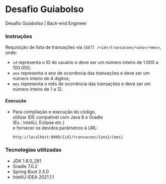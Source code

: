 # Desafio Guiabolso
Desafio Guiabolso | Back-end Engineer

### Instruções
Requisição de lista de transações via ```[GET] /<id>/transacoes/<ano>/<mes>```,
onde:

- `id` representa o ID do usuário e deve ser um número inteiro de 1.000 a 100.000;
- `ano` representa o ano de ocorrência das transações e deve ser um número inteiro de 4 dígitos;
- `mes` representa o mês de ocorrência das transações e deve ser um número inteiro de 1 a 12.

#### Execução

- Para compilação e execução do código,
  <br/> utilizar IDE compatível com Java 8 e Gradle
  <br/>(Ex.: IntelliJ, Eclipse etc.)
  <br/> e fornecer os devidos parâmetros à URL:
  
  ```
  http://localhost:8080/{id}/transacoes/{ano}/{mes}
  ```

### Tecnologias utilizadas
- JDK 1.8.0_281
- Gradle 7.0.2
- Spring Boot 2.5.0
- IntelliJ IDEA 2021.1.1

